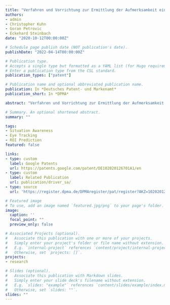 ```yaml
---
title: "Verfahren und Vorrichtung zur Ermittlung der Aufmerksamkeit eines Fahrers"
authors:
- admin
- Christopher Kuhn
- Goran Petrovic
- Eckehard Steinbach
date: "2020-10-12T00:00:00Z"

# Schedule page publish date (NOT publication's date).
publishDate: "2022-04-14T00:00:00Z"

# Publication type.
# Accepts a single type but formatted as a YAML list (for Hugo requirements).
# Enter a publication type from the CSL standard.
publication_types: ["patent"]

# Publication name and optional abbreviated publication name.
publication: In *Deutsches Patent- und Markenamt*
publication_short: In *DPMA*

abstract: "Verfahren und Vorrichtung zur Ermittlung der Aufmerksamkeit eines Fahrers"

# Summary. An optional shortened abstract.
summary: ""

tags:
- Situation Awareness
- Eye Tracking
- ROI Prediction
featured: false

links:
- type: custom
  label: Google Patents
  url: https://patents.google.com/patent/DE102020126701A1/en
- type: custom
  label: Related Publication
  url: publication/driver_sa/
- type: source
  url: 'https://register.dpma.de/DPMAregister/pat/register?AKZ=1020201267010'

# Featured image
# To use, add an image named `featured.jpg/png` to your page's folder.
image:
  caption: ''
  focal_point: ""
  preview_only: false

# Associated Projects (optional).
#   Associate this publication with one or more of your projects.
#   Simply enter your project's folder or file name without extension.
#   E.g. `internal-project` references `content/project/internal-project/index.md`.
#   Otherwise, set `projects: []`.
projects:
- research

# Slides (optional).
#   Associate this publication with Markdown slides.
#   Simply enter your slide deck's filename without extension.
#   E.g. `slides: "example"` references `content/slides/example/index.md`.
#   Otherwise, set `slides: ""`.
slides: ""
---
```

